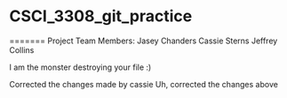 # CSCI_3308_git_practice

=======
Project Team Members: 
Jasey Chanders
Cassie Sterns
Jeffrey Collins

I am the monster destroying your file :)

Corrected the changes made by cassie
Uh, corrected the changes above